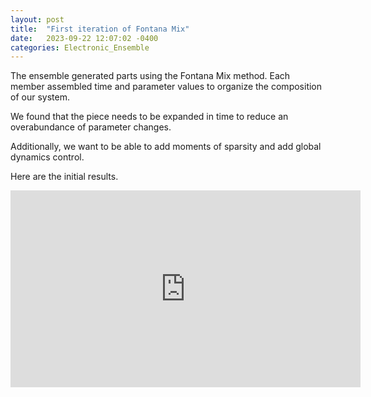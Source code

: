 ```yaml
---
layout: post
title:  "First iteration of Fontana Mix"
date:   2023-09-22 12:07:02 -0400
categories: Electronic_Ensemble
---
```



The ensemble generated parts using the Fontana Mix method. Each member assembled time and parameter values to organize the composition of our system. 

We found that the piece needs to be expanded in time to reduce an overabundance of parameter changes.

Additionally, we want to be able to add moments of sparsity and add global dynamics control. 

Here are the initial results.

<iframe width="560" height="315" src="https://www.youtube.com/embed/G74GtfS84fo?si=iPMrNe9a6FyUdzNv" title="YouTube video player" frameborder="0" allow="accelerometer; autoplay; clipboard-write; encrypted-media; gyroscope; picture-in-picture; web-share" allowfullscreen></iframe>

